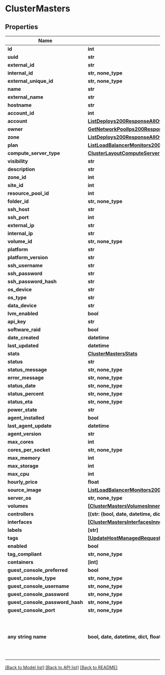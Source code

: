 # ClusterMasters


## Properties
Name | Type | Description | Notes
------------ | ------------- | ------------- | -------------
**id** | **int** |  | [optional] 
**uuid** | **str** |  | [optional] 
**external_id** | **str** |  | [optional] 
**internal_id** | **str, none_type** |  | [optional] 
**external_unique_id** | **str, none_type** |  | [optional] 
**name** | **str** |  | [optional] 
**external_name** | **str** |  | [optional] 
**hostname** | **str** |  | [optional] 
**account_id** | **int** |  | [optional] 
**account** | [**ListDeploys200ResponseAllOfAppDeploysInnerInstance**](ListDeploys200ResponseAllOfAppDeploysInnerInstance.md) |  | [optional] 
**owner** | [**GetNetworkPoolIps200ResponseAllOfNetworkPoolIpsInnerCreatedBy**](GetNetworkPoolIps200ResponseAllOfNetworkPoolIpsInnerCreatedBy.md) |  | [optional] 
**zone** | [**ListDeploys200ResponseAllOfAppDeploysInnerInstance**](ListDeploys200ResponseAllOfAppDeploysInnerInstance.md) |  | [optional] 
**plan** | [**ListLoadBalancerMonitors200ResponseAllOfLoadBalancerMonitorsInnerLoadBalancerType**](ListLoadBalancerMonitors200ResponseAllOfLoadBalancerMonitorsInnerLoadBalancerType.md) |  | [optional] 
**compute_server_type** | [**ClusterLayoutComputeServersInnerComputeServerType**](ClusterLayoutComputeServersInnerComputeServerType.md) |  | [optional] 
**visibility** | **str** |  | [optional] 
**description** | **str** |  | [optional] 
**zone_id** | **int** |  | [optional] 
**site_id** | **int** |  | [optional] 
**resource_pool_id** | **int** |  | [optional] 
**folder_id** | **str, none_type** |  | [optional] 
**ssh_host** | **str** |  | [optional] 
**ssh_port** | **int** |  | [optional] 
**external_ip** | **str** |  | [optional] 
**internal_ip** | **str** |  | [optional] 
**volume_id** | **str, none_type** |  | [optional] 
**platform** | **str** |  | [optional] 
**platform_version** | **str** |  | [optional] 
**ssh_username** | **str** |  | [optional] 
**ssh_password** | **str** |  | [optional] 
**ssh_password_hash** | **str** |  | [optional] 
**os_device** | **str** |  | [optional] 
**os_type** | **str** |  | [optional] 
**data_device** | **str** |  | [optional] 
**lvm_enabled** | **bool** |  | [optional] 
**api_key** | **str** |  | [optional] 
**software_raid** | **bool** |  | [optional] 
**date_created** | **datetime** |  | [optional] 
**last_updated** | **datetime** |  | [optional] 
**stats** | [**ClusterMastersStats**](ClusterMastersStats.md) |  | [optional] 
**status** | **str** |  | [optional] 
**status_message** | **str, none_type** |  | [optional] 
**error_message** | **str, none_type** |  | [optional] 
**status_date** | **str, none_type** |  | [optional] 
**status_percent** | **str, none_type** |  | [optional] 
**status_eta** | **str, none_type** |  | [optional] 
**power_state** | **str** |  | [optional] 
**agent_installed** | **bool** |  | [optional] 
**last_agent_update** | **datetime** |  | [optional] 
**agent_version** | **str** |  | [optional] 
**max_cores** | **int** |  | [optional] 
**cores_per_socket** | **str, none_type** |  | [optional] 
**max_memory** | **int** |  | [optional] 
**max_storage** | **int** |  | [optional] 
**max_cpu** | **int** |  | [optional] 
**hourly_price** | **float** |  | [optional] 
**source_image** | [**ListLoadBalancerMonitors200ResponseAllOfLoadBalancerMonitorsInnerLoadBalancerType**](ListLoadBalancerMonitors200ResponseAllOfLoadBalancerMonitorsInnerLoadBalancerType.md) |  | [optional] 
**server_os** | **str, none_type** |  | [optional] 
**volumes** | [**[ClusterMastersVolumesInner]**](ClusterMastersVolumesInner.md) |  | [optional] 
**controllers** | **[{str: (bool, date, datetime, dict, float, int, list, str, none_type)}]** |  | [optional] 
**interfaces** | [**[ClusterMastersInterfacesInner]**](ClusterMastersInterfacesInner.md) |  | [optional] 
**labels** | **[str]** |  | [optional] 
**tags** | [**[UpdateHostManagedRequestServerTagsInner]**](UpdateHostManagedRequestServerTagsInner.md) |  | [optional] 
**enabled** | **bool** |  | [optional] 
**tag_compliant** | **str, none_type** |  | [optional] 
**containers** | **[int]** |  | [optional] 
**guest_console_preferred** | **bool** |  | [optional] 
**guest_console_type** | **str, none_type** |  | [optional] 
**guest_console_username** | **str, none_type** |  | [optional] 
**guest_console_password** | **str, none_type** |  | [optional] 
**guest_console_password_hash** | **str, none_type** |  | [optional] 
**guest_console_port** | **str, none_type** |  | [optional] 
**any string name** | **bool, date, datetime, dict, float, int, list, str, none_type** | any string name can be used but the value must be the correct type | [optional]

[[Back to Model list]](../README.md#documentation-for-models) [[Back to API list]](../README.md#documentation-for-api-endpoints) [[Back to README]](../README.md)


